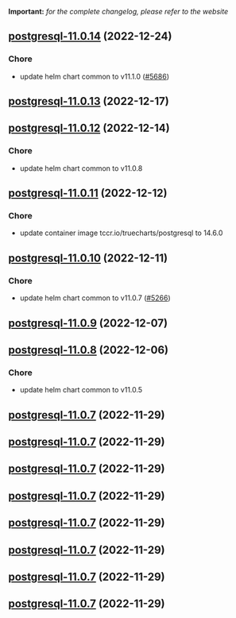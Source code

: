 **Important:**
*for the complete changelog, please refer to the website*




## [postgresql-11.0.14](https://github.com/truecharts/charts/compare/postgresql-11.0.13...postgresql-11.0.14) (2022-12-24)

### Chore

- update helm chart common to v11.1.0 ([#5686](https://github.com/truecharts/charts/issues/5686))
  
  


## [postgresql-11.0.13](https://github.com/truecharts/charts/compare/postgresql-11.0.12...postgresql-11.0.13) (2022-12-17)




## [postgresql-11.0.12](https://github.com/truecharts/charts/compare/postgresql-11.0.11...postgresql-11.0.12) (2022-12-14)

### Chore

- update helm chart common to v11.0.8
  
  


## [postgresql-11.0.11](https://github.com/truecharts/charts/compare/postgresql-11.0.10...postgresql-11.0.11) (2022-12-12)

### Chore

- update container image tccr.io/truecharts/postgresql to 14.6.0
  
  


## [postgresql-11.0.10](https://github.com/truecharts/charts/compare/postgresql-11.0.9...postgresql-11.0.10) (2022-12-11)

### Chore

- update helm chart common to v11.0.7 ([#5266](https://github.com/truecharts/charts/issues/5266))
  
  


## [postgresql-11.0.9](https://github.com/truecharts/charts/compare/postgresql-11.0.8...postgresql-11.0.9) (2022-12-07)




## [postgresql-11.0.8](https://github.com/truecharts/charts/compare/postgresql-11.0.7...postgresql-11.0.8) (2022-12-06)

### Chore

- update helm chart common to v11.0.5
  
  


## [postgresql-11.0.7](https://github.com/truecharts/charts/compare/postgresql-11.0.5...postgresql-11.0.7) (2022-11-29)




## [postgresql-11.0.7](https://github.com/truecharts/charts/compare/postgresql-11.0.5...postgresql-11.0.7) (2022-11-29)




## [postgresql-11.0.7](https://github.com/truecharts/charts/compare/postgresql-11.0.5...postgresql-11.0.7) (2022-11-29)




## [postgresql-11.0.7](https://github.com/truecharts/charts/compare/postgresql-11.0.5...postgresql-11.0.7) (2022-11-29)




## [postgresql-11.0.7](https://github.com/truecharts/charts/compare/postgresql-11.0.5...postgresql-11.0.7) (2022-11-29)




## [postgresql-11.0.7](https://github.com/truecharts/charts/compare/postgresql-11.0.5...postgresql-11.0.7) (2022-11-29)




## [postgresql-11.0.7](https://github.com/truecharts/charts/compare/postgresql-11.0.5...postgresql-11.0.7) (2022-11-29)




## [postgresql-11.0.7](https://github.com/truecharts/charts/compare/postgresql-11.0.5...postgresql-11.0.7) (2022-11-29)


